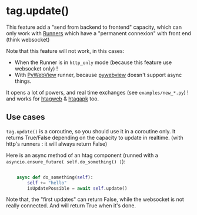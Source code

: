 # tag.update()

This feature add a "send from backend to frontend" capacity, which can only work with
[Runners](runners.md) which have a "permanent connexion" with front end (think websocket)

Note that this feature will not work, in this cases:

 - When the Runner is in `http_only` mode (because this feature use websocket only) !
 - With [PyWebView](runners.md#PyWebView) runner, because [pywebview](https://pywebview.flowrl.com) doesn't support async things.

It opens a lot of powers, and real time exchanges (see `examples/new_*.py`) ! and works for [htagweb](https://github.com/manatlan/htagweb) & [htagapk](https://github.com/manatlan/htagapk) too.

## Use cases

`tag.update()` is a coroutine, so you should use it in a coroutine only. It returns True/False depending
on the capacity to update in realtime. (with http's runners : it will always return False)

Here is an async method of an htag component (runned with a `asyncio.ensure_future( self.do_something() )`):
```python

    async def do_something(self):
        self += "hello"
        isUpdatePossible = await self.update()

```

Note that, the "first updates" can return False, while the websocket is not really connected. And will return
True when it's done.
